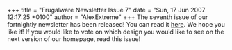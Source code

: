 +++
title = "Frugalware Newsletter Issue 7"
date = "Sun, 17 Jun 2007 12:17:25 +0100"
author = "AlexExtreme"
+++
The seventh issue of our fortnightly newsletter has been released! You can read it [here](/newsletter/7). We hope you like it! If you would like to vote on which design you would like to see on the next version of our homepage, read this issue!